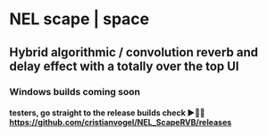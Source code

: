 # NEL scape | space

## Hybrid algorithmic / convolution reverb and delay effect with a totally over the top UI

### Windows builds coming soon

#### testers, go straight to the release builds check  ►🤙🏽 https://github.com/cristianvogel/NEL_ScapeRVB/releases
